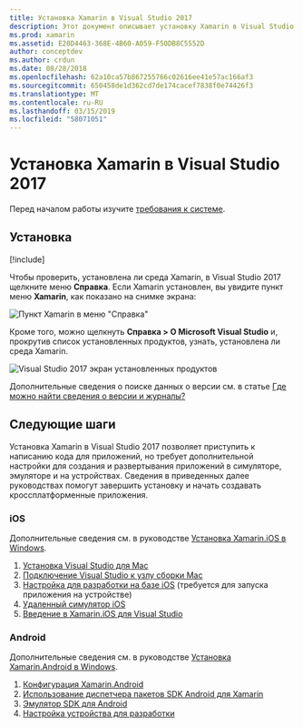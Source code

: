 ```yaml
---
title: Установка Xamarin в Visual Studio 2017
description: Этот документ описывает установку Xamarin в Visual Studio 2017. В нем рассмотрены требования, процесс установки и проверка установки.
ms.prod: xamarin
ms.assetid: E20D4463-368E-4B60-A059-F50DB8C5552D
author: conceptdev
ms.author: crdun
ms.date: 08/28/2018
ms.openlocfilehash: 62a10ca57b867255766c02616ee41e57ac166af3
ms.sourcegitcommit: 650458de1d362cd7de174cacef7838f0e74426f3
ms.translationtype: MT
ms.contentlocale: ru-RU
ms.lasthandoff: 03/15/2019
ms.locfileid: "58071051"
---
```

# <a name="installing-xamarin-in-visual-studio-2017"></a>Установка Xamarin в Visual Studio 2017

<a name="requirements" />

Перед началом работы изучите [требования к системе](~/cross-platform/get-started/requirements.md).

## <a name="installation"></a>Установка

[!include[](~/cross-platform/includes/install-xamarin-windows.md)]

Чтобы проверить, установлена ли среда Xamarin, в Visual Studio 2017 щелкните меню **Справка**. Если Xamarin установлен, вы увидите пункт меню **Xamarin**, как показано на снимке экрана:

![Пункт Xamarin в меню "Справка"](windows-images/12-xamarin-menu-item.png "Xamarin menu item on the Help menu")

Кроме того, можно щелкнуть **Справка > О Microsoft Visual Studio** и, прокрутив список установленных продуктов, узнать, установлена ли среда Xamarin.

![Visual Studio 2017 экран установленных продуктов](windows-images/13-xamarin-is-installed.png "Visual Studio 2017 экран установленных продуктов")

Дополнительные сведения о поиске данных о версии см. в статье [Где можно найти сведения о версии и журналы?](~/cross-platform/troubleshooting/questions/version-logs.md)

## <a name="next-steps"></a>Следующие шаги

Установка Xamarin в Visual Studio 2017 позволяет приступить к написанию кода для приложений, но требует дополнительной настройки для создания и развертывания приложений в симуляторе, эмуляторе и на устройствах. Сведения в приведенных далее руководствах помогут завершить установку и начать создавать кроссплатформенные приложения.

### <a name="ios"></a>iOS

Дополнительные сведения см. в руководстве [Установка Xamarin.iOS в Windows](~/ios/get-started/installation/windows/index.md). 

1. [Установка Visual Studio для Mac](https://docs.microsoft.com/visualstudio/mac/installation)
2. [Подключение Visual Studio к узлу сборки Mac](~/ios/get-started/installation/windows/connecting-to-mac/index.md)
3. [Настройка для разработки на базе iOS](~/ios/get-started/installation/device-provisioning/index.md) (требуется для запуска приложения на устройстве)
5. [Удаленный симулятор iOS](~/tools/ios-simulator/index.md)
6. [Введение в Xamarin.iOS для Visual Studio](~/ios/get-started/installation/windows/introduction-to-xamarin-ios-for-visual-studio.md)

### <a name="android"></a>Android

Дополнительные сведения см. в руководстве [Установка Xamarin.Android в Windows](~/android/get-started/installation/windows.md).

1. [Конфигурация Xamarin.Android](~/android/get-started/installation/windows.md#configuration)
2. [Использование диспетчера пакетов SDK Android для Xamarin](~/android/get-started/installation/android-sdk.md?ide=vs)
3. [Эмулятор SDK для Android](~/android/get-started/installation/android-emulator/index.md)
4. [Настройка устройства для разработки](~/android/get-started/installation/set-up-device-for-development.md)
